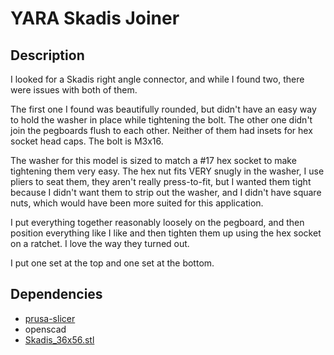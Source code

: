 # YARA Skadis Joiner

## Description

I looked for a Skadis right angle connector, and while I found two, there were issues with both of them.

The first one I found was beautifully rounded, but didn't have an easy way to hold the washer in place while tightening the bolt.
The other one didn't join the pegboards flush to each other.
Neither of them had insets for hex socket head caps.
The bolt is M3x16.

The washer for this model is sized to match a #17 hex socket to make tightening them very easy.  The hex nut fits VERY snugly in the washer, I use pliers to seat them, they aren't really press-to-fit, but I wanted them tight because I didn't want them to strip out the washer, and I didn't have square nuts, which would have been more suited for this application.

I put everything together reasonably loosely on the pegboard, and then position everything like I like and then tighten them up using the hex socket on a ratchet.  I love the way they turned out.

I put one set at the top and one set at the bottom.

## Dependencies

- [prusa-slicer](https://github.com/prusa3d/PrusaSlicer/releases)
- openscad
- [Skadis_36x56.stl](https://www.thingiverse.com/thing:3862912)

